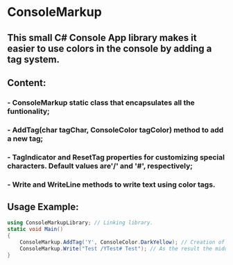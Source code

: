 # ConsoleMarkup
## This small C# Console App library makes it easier to use colors in the console by adding a tag system.
## Content:
### - ConsoleMarkup static class that encapsulates all the funtionality;
### - AddTag(char tagChar, ConsoleColor tagColor) method to add a new tag;
### - TagIndicator and ResetTag properties for customizing special characters. Default values are'/' and '#', respectively;
### - Write and WriteLine methods to write text using color tags.
## Usage Example:
```cs
using ConsoleMarkupLibrary; // Linking library.
static void Main()
{
	ConsoleMarkup.AddTag('Y', ConsoleColor.DarkYellow); // Creation of the new tag.
	ConsoleMarkup.Write("Test /YTest# Test"); // As the result the middle Test will be written in the dark yellow color.
}
```
